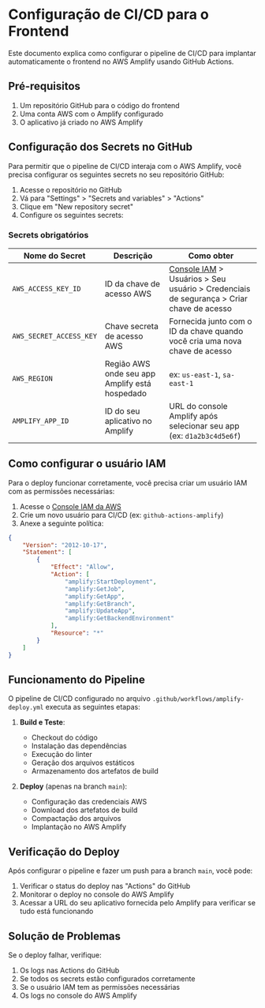 # Configuração de CI/CD para o Frontend

Este documento explica como configurar o pipeline de CI/CD para implantar automaticamente o frontend no AWS Amplify usando GitHub Actions.

## Pré-requisitos

1. Um repositório GitHub para o código do frontend
2. Uma conta AWS com o Amplify configurado
3. O aplicativo já criado no AWS Amplify

## Configuração dos Secrets no GitHub

Para permitir que o pipeline de CI/CD interaja com o AWS Amplify, você precisa configurar os seguintes secrets no seu repositório GitHub:

1. Acesse o repositório no GitHub
2. Vá para "Settings" > "Secrets and variables" > "Actions"
3. Clique em "New repository secret"
4. Configure os seguintes secrets:

### Secrets obrigatórios

| Nome do Secret | Descrição | Como obter |
|---------------|-----------|------------|
| `AWS_ACCESS_KEY_ID` | ID da chave de acesso AWS | [Console IAM](https://console.aws.amazon.com/iam/) > Usuários > Seu usuário > Credenciais de segurança > Criar chave de acesso |
| `AWS_SECRET_ACCESS_KEY` | Chave secreta de acesso AWS | Fornecida junto com o ID da chave quando você cria uma nova chave de acesso |
| `AWS_REGION` | Região AWS onde seu app Amplify está hospedado | ex: `us-east-1`, `sa-east-1` |
| `AMPLIFY_APP_ID` | ID do seu aplicativo no Amplify | URL do console Amplify após selecionar seu app (ex: `d1a2b3c4d5e6f`) |

## Como configurar o usuário IAM

Para o deploy funcionar corretamente, você precisa criar um usuário IAM com as permissões necessárias:

1. Acesse o [Console IAM da AWS](https://console.aws.amazon.com/iam/)
2. Crie um novo usuário para CI/CD (ex: `github-actions-amplify`)
3. Anexe a seguinte política:

```json
{
    "Version": "2012-10-17",
    "Statement": [
        {
            "Effect": "Allow",
            "Action": [
                "amplify:StartDeployment",
                "amplify:GetJob",
                "amplify:GetApp",
                "amplify:GetBranch",
                "amplify:UpdateApp",
                "amplify:GetBackendEnvironment"
            ],
            "Resource": "*"
        }
    ]
}
```

## Funcionamento do Pipeline

O pipeline de CI/CD configurado no arquivo `.github/workflows/amplify-deploy.yml` executa as seguintes etapas:

1. **Build e Teste**:
   - Checkout do código
   - Instalação das dependências
   - Execução do linter
   - Geração dos arquivos estáticos
   - Armazenamento dos artefatos de build

2. **Deploy** (apenas na branch `main`):
   - Configuração das credenciais AWS
   - Download dos artefatos de build
   - Compactação dos arquivos
   - Implantação no AWS Amplify

## Verificação do Deploy

Após configurar o pipeline e fazer um push para a branch `main`, você pode:

1. Verificar o status do deploy nas "Actions" do GitHub
2. Monitorar o deploy no console do AWS Amplify
3. Acessar a URL do seu aplicativo fornecida pelo Amplify para verificar se tudo está funcionando

## Solução de Problemas

Se o deploy falhar, verifique:

1. Os logs nas Actions do GitHub
2. Se todos os secrets estão configurados corretamente
3. Se o usuário IAM tem as permissões necessárias
4. Os logs no console do AWS Amplify 